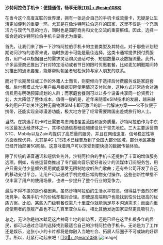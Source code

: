 **沙特阿拉伯手机卡：便捷通信，畅享无限[[TG💪+ @esim1088](https://t.me/s/esim1088)]**

在当今这个高度互联的世界里，拥有一张适合自己的手机卡或流量卡，无疑是让生活更加便利的重要一环。尤其是在像沙特阿拉伯这样的国家，这里不仅是一个充满活力与现代气息的地方，同时也是国际商务和文化交流的重要枢纽。因此，选择一张合适的沙特阿拉伯手机卡显得尤为重要。

首先，让我们来了解一下沙特阿拉伯手机卡的主要类型及其特点。对于那些计划短期访问沙特的游客来说，临时旅游卡可能是最佳选择。这类卡通常提供预付费服务，用户可以根据自己的需求灵活购买通话时长、短信数量以及数据流量。此外，许多运营商还推出了针对特定活动或者节日的限时优惠套餐，比如麦加朝觐期间特别推出的通讯套餐，能够帮助朝圣者轻松保持与家人朋友的联系。

而对于长期居住或工作的外籍人士而言，则更倾向于选择后付费服务或是家庭套餐。后付费模式允许用户每月根据实际使用情况支付账单，这种方式非常适合对通信费用有明确预算规划的人群；而家庭套餐则可以让多个设备共享同一份资费计划，大大降低了整体成本。值得一提的是，近年来随着eSIM技术的发展，越来越多的用户开始关注这种无需物理SIM卡即可激活的新一代解决方案——它不仅便于携带，还能实现全球漫游功能，极大地方便了经常需要跨国出差或旅行的人士。

当然，在挑选手机卡时还需要考虑网络覆盖范围和服务质量。沙特阿拉伯作为中东地区最发达经济体之一，其移动通信基础设施建设处于领先地位。三大主要运营商STC、Mobily以及Zain均提供了高质量的服务，并且在网络速度、信号稳定性等方面表现优异。尤其是4G LTE技术已经普及到了全国大部分区域，部分地区甚至已经开始部署5G网络，这意味着用户可以享受到更快捷的数据传输体验。

除了传统的语音通话和短信业务外，沙特阿拉伯的手机卡还提供了丰富的增值服务选项。例如，有些运营商推出了专门面向音乐爱好者设计的流媒体订阅服务包，用户只需支付少量额外费用就能享受无限制地收听热门歌曲；还有些公司开发了自己的移动支付平台，让用户可以通过手机完成日常购物支付操作。这些创新性举措不仅丰富了用户的使用场景，也进一步提升了整个行业的竞争力。

最后不得不提的是价格因素。虽然沙特阿拉伯的生活水平较高，但得益于激烈的市场竞争，各类手机卡的价格却相对合理。即使是高端用户也能找到性价比极高的优质方案。比如，某些入门级套餐仅需几十里亚尔就能满足基本沟通需求；而面向重度使用者的旗舰产品也不过几百里亚尔左右，相比其他发达国家显然更具吸引力。

总之，无论你是初次踏足这片神奇土地的新访客，还是已经在这里扎根多年的居民，都可以通过合理的选择找到最适合自己的沙特阿拉伯手机卡。无论是为了工作还是娱乐，这张小小的卡片都将是你融入当地社会、拓展人际圈子不可或缺的好帮手。所以，赶紧行动起来吧！[[TG💪+ @esim1088](https://t.me/s/esim1088) ![Image](https://i.postimg.cc/4NQfJmqS/Snipaste-2025-05-13-00-14-12.png)]